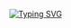 
[![Typing SVG](https://readme-typing-svg.herokuapp.com/?color=900090&size=35&center=true&vCenter=true&width=1000&lines=Olá,+Bem+Vindo+ao+meu+GitHub+:%29+🤘)](https://git.io/typing-svg)
